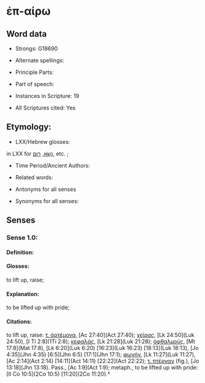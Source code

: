# ἐπ-αίρω 

<!-- Status: S2=NeedsEdits -->
<!-- Lexica used for edits:   -->

## Word data

* Strongs: G18690

* Alternate spellings:



* Principle Parts: 


* Part of speech: 


* Instances in Scripture: 19

* All Scriptures cited: Yes

## Etymology: 


* LXX/Hebrew glosses: 

in LXX for [נָשָׂא](//en-uhl/H5375), [רוּם](//en-uhl/H7311), etc. ;

* Time Period/Ancient Authors: 


* Related words: 

* Antonyms for all senses

* Synonyms for all senses: 


## Senses 


### Sense  1.0: 

#### Definition: 

#### Glosses: 

to lift up, raise; 

#### Explanation: 

to be lifted up with pride; 

#### Citations: 

to lift up, raise: [τ. ἀρτέμονα](), [Ac 27:40](Act 27:40); [χεῖρας](), [Lk 24:50](Luk 24:50), [I Ti 2:8](1Ti 2:8); [κεφαλάς](), [Lk 21:28](Luk 21:28); [ὀφθαλμούς](), [Mt 17:8](Mat 17:8), [Lk 6:20](Luk 6:20) [16:23](Luk 16:23) [18:13](Luk 18:13), [Jo 4:35](Jhn 4:35) [6:5](Jhn 6:5) [17:1](Jhn 17:1); [φωνήν](), [Lk 11:27](Luk 11:27), [Ac 2:14](Act 2:14) [14:11](Act 14:11) [22:22](Act 22:22); [τ. πτέρναν]() (fig.), [Jo 13:18](Jhn 13:18). Pass., [Ac 1:9](Act 1:9); metaph., to be lifted up with pride: [II Co 10:5](2Co 10:5) [11:20](2Co 11:20).†

